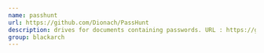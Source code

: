 ```yaml
---
name: passhunt
url: https://github.com/Dionach/PassHunt
description: drives for documents containing passwords. URL : https://github.com/Dionach/PassHunt Groups : blackarch blackarch-scanner
group: blackarch
---
```


